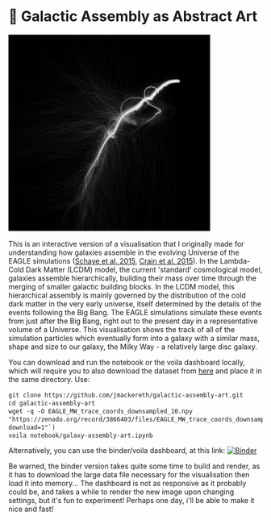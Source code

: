 #  🌌 Galactic Assembly as Abstract Art

<img src="img/demo.png" width="400px">

This is an interactive version of a visualisation that I originally made for understanding how galaxies assemble in the evolving Universe of the EAGLE simulations ([Schaye et al. 2015](https://ui.adsabs.harvard.edu/abs/2015MNRAS.446..521S/abstract), [Crain et al. 2015](https://ui.adsabs.harvard.edu/abs/2015MNRAS.450.1937C/abstract)). In the Lambda-Cold Dark Matter (LCDM) model, the current 'standard' cosmological model, galaxies assemble hierarchically, building their mass over time through the merging of smaller galactic building blocks. In the LCDM model, this hierarchical assembly is mainly governed by the distribution of the cold dark matter in the very early universe, itself determined by the details of the events following the Big Bang. The EAGLE simulations simulate these events from just after the Big Bang, right out to the present day in a representative volume of a Universe. This visualisation shows the track of all of the simulation particles which eventually form into a galaxy with a similar mass, shape and size to our galaxy, the Milky Way - a relatively large disc galaxy. 

You can download and run the notebook or the voila dashboard locally, which will require you to also download the dataset from [here](https://zenodo.org/record/3866403/files/EAGLE_MW_trace_coords_downsampled_10.npy?download=1) and place it in the same directory. Use:
```
git clone https://github.com/jmackereth/galactic-assembly-art.git
cd galactic-assembly-art
wget -q -O EAGLE_MW_trace_coords_downsampled_10.npy "https://zenodo.org/record/3866403/files/EAGLE_MW_trace_coords_downsampled_10.npy?download=1"`)
voila notebook/galaxy-assembly-art.ipynb
```

Alternatively, you can use the binder/voila dashboard, at this link: [![Binder](https://mybinder.org/badge_logo.svg)](https://mybinder.org/v2/gh/jmackereth/galactic-assembly-art/master?urlpath=%2Fvoila%2Frender%2Fnotebook%2Fgalaxy-assembly-art.ipynb)

Be warned, the binder version takes quite some time to build and render, as it has to download the large data file necessary for the visualisation then load it into memory... The dashboard is not as responsive as it probably could be, and takes a while to render the new image upon changing settings, but it's fun to experiment! Perhaps one day, i'll be able to make it nice and fast!
